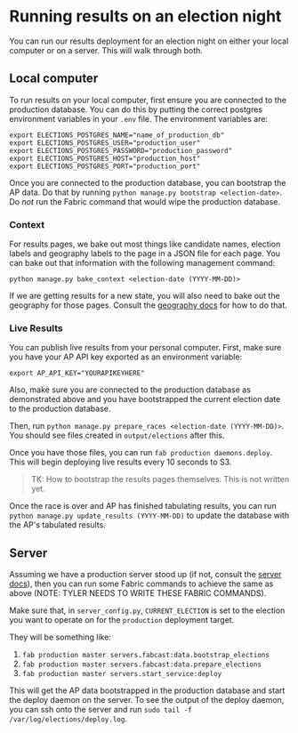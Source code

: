 # Running results on an election night

You can run our results deployment for an election night on either your local computer or on a server. This will walk through both.

## Local computer

To run results on your local computer, first ensure you are connected to the production database. You can do this by putting the correct postgres environment variables in your `.env` file. The environment variables are:

```
export ELECTIONS_POSTGRES_NAME="name_of_production_db"
export ELECTIONS_POSTGRES_USER="production_user"
export ELECTIONS_POSTGRES_PASSWORD="production_password"
export ELECTIONS_POSTGRES_HOST="production_host"
export ELECTIONS_POSTGRES_PORT="production_port"
```

Once you are connected to the production database, you can bootstrap the AP data. Do that by running `python manage.py bootstrap <election-date>`. Do _not_ run the Fabric command that would wipe the production database.

### Context

For results pages, we bake out most things like candidate names, election labels and geography labels to the page in a JSON file for each page. You can bake out that information with the following management command:

```
python manage.py bake_context <election-date (YYYY-MM-DD)>
```

If we are getting results for a new state, you will also need to bake out the geography for those pages. Consult the [geography docs](./geography.md) for how to do that.

### Live Results    

You can publish live results from your personal computer. First, make sure you have your AP API key exported as an environment variable:

```
export AP_API_KEY="YOURAPIKEYHERE"
```

Also, make sure you are connected to the production database as demonstrated above and you have bootstrapped the current election date to the production database.

Then, run `python manage.py prepare_races <election-date (YYYY-MM-DD)>`. You should see files created in `output/elections` after this. 

Once you have those files, you can run `fab production daemons.deploy`. This will begin deploying live results every 10 seconds to S3.

>TK: How to bootstrap the results pages themselves. This is not written yet.

Once the race is over and AP has finished tabulating results, you can run `python manage.py update_results (YYYY-MM-DD)` to update the database with the AP's tabulated results.

## Server

Assuming we have a production server stood up (if not, consult the [server docs](./server.md)), then you can run some Fabric commands to achieve the same as above (NOTE: TYLER NEEDS TO WRITE THESE FABRIC COMMANDS).

Make sure that, in `server_config.py`, `CURRENT_ELECTION` is set to the election you want to operate on for the `production` deployment target.

They will be something like:

1. `fab production master servers.fabcast:data.bootstrap_elections`
2. `fab production master servers.fabcast:data.prepare_elections`
3. `fab production master servers.start_service:deploy`

This will get the AP data bootstrapped in the production database and start the deploy daemon on the server. To see the output of the deploy daemon, you can ssh onto the server and run `sudo tail -f /var/log/elections/deploy.log`.